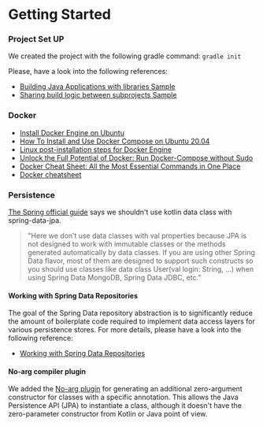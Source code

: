 # Getting Started

### Project Set UP
We created the project with the following gradle command: `gradle init`

Please, have a look into the following references:
* [Building Java Applications with libraries Sample](https://docs.gradle.org/current/samples/sample_building_java_applications_multi_project.html)
* [Sharing build logic between subprojects Sample](https://docs.gradle.org/current/samples/sample_convention_plugins.html)

### Docker
* [Install Docker Engine on Ubuntu](https://docs.docker.com/engine/install/ubuntu/#uninstall-docker-engine)
* [How To Install and Use Docker Compose on Ubuntu 20.04](https://www.digitalocean.com/community/tutorials/how-to-install-and-use-docker-compose-on-ubuntu-20-04)
* [Linux post-installation steps for Docker Engine](https://docs.docker.com/engine/install/linux-postinstall/)
* [Unlock the Full Potential of Docker: Run Docker-Compose without Sudo](https://sujanrajtuladhar.com.np/unlock-the-full-potential-of-docker-run-docker-compose-without-sudo)
* [Docker Cheat Sheet: All the Most Essential Commands in One Place](https://www.hostinger.com/tutorials/docker-cheat-sheet?ppc_campaign=google_search_generic_hosting_all&bidkw=defaultkeyword&lo=20215&gad_source=1&gclid=EAIaIQobChMIw4a4gIPbhAMVjZZoCR2HvQYzEAAYAiAAEgI_z_D_BwE#Clean_Up_Commands)
* [Docker cheatsheet](https://quickref.me/docker.html)

### Persistence
[The Spring official guide](https://github.com/spring-guides/tut-spring-boot-kotlin?tab=readme-ov-file#persistence-with-jpa) 
says we shouldn't use kotlin data class with spring-data-jpa.
>"Here we don’t use data classes with val properties because JPA is not designed to work with immutable classes or the 
methods generated automatically by data classes. If you are using other Spring Data flavor, most of them are designed 
to support such constructs so you should use classes like data class User(val login: String, …​) when using Spring 
Data MongoDB, Spring Data JDBC, etc."

#### Working with Spring Data Repositories
The goal of the Spring Data repository abstraction is to significantly reduce the amount of boilerplate code required to
implement data access layers for various persistence stores. For more details, please have a look into the following 
reference:
* [Working with Spring Data Repositories](https://docs.spring.io/spring-data/data-commons/docs/current/reference/html/#repositories)

#### No-arg compiler plugin
We added the [No-arg plugin](https://kotlinlang.org/docs/no-arg-plugin.html) for generating an additional zero-argument 
constructor for classes with a specific annotation. This allows the Java Persistence API (JPA) to instantiate a class, 
although it doesn't have the zero-parameter constructor from Kotlin or Java point of view.